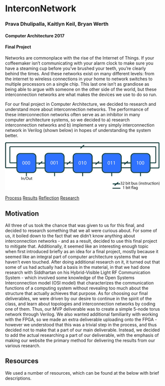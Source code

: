 # InterconNetwork
### Prava Dhulipalla, Kaitlyn Keil, Bryan Werth

#### Computer Architecture 2017
#### Final Project

Networks are commonplace with the rise of the Internet of Things. If your coffeemaker isn’t communicating with your alarm clock to make sure you have a steaming cup before you’ve brushed your teeth, you’re clearly behind the times. And these networks exist on many different levels: from the internet to wireless connections in your home to network switches to multiple processors on a single chip. This last one isn’t as grandiose as being able to argue with someone on the other side of the world, but these interconnection networks are what makes the devices we use to do so run.

For our final project in Computer Architecture, we decided to research and understand more about interconnection networks. The performance of these interconnection networks often serve as an inhibitor in many computer architecture systems, so we decided to a) research interconnection networks and b) implement a very simply interconnection network in Verilog (shown below) in hopes of understanding the system better.

![1D Torus Example](https://github.com/KaitlynKeil/InterconNetwork/blob/master/network_diagram.jpg)

[Process](https://kaitlynkeil.github.io/InterconNetwork/process) [Results](https://kaitlynkeil.github.io/InterconNetwork/results) [Reflection](https://kaitlynkeil.github.io/InterconNetwork/reflection) [Research](https://kaitlynkeil.github.io/InterconNetwork/research)

## Motivation
All three of us took the chance that was given to us for this final, and decided to research something that we all were curious about. For some of us, it boiled down to the fact that we didn’t know anything about interconnection networks - and as a result, decided to use this final project to mitigate that. Additionally, it seemed like an interesting enough topic when first introduced briefly as an idea for a final project, mostly because it seemed like an integral part of computer architecture systems that we haven’t even touched.
After doing additional research on it, it turned out that some of us had actually had a basis in the material, in that we had done research with Siddhartan on his Hybrid-Visible Light RF Communication System - which involved some knowledge of the Open Systems Interconnection model (OSI model) that characterizes the communication functions of a computing system without revealing too much about the structure that actually achieves that purpose.
As for choosing our final deliverables, we were driven by our desire to continue in the spirit of the class, and learn about topologies and interconnection networks by coding one of them. Thus, our MVP deliverable was to create a simple 5-node torus network through Verilog. We also wanted additional familiarity with working with the FPGA, so we made an extra deliverable uploading onto the FPGA - however we understood that this was a trivial step in the process, and thus decided not to make that a part of our main deliverable. Instead, we decided to add the actual researching a part of our deliverable, with the emphasis of making our website the primary method for delivering the results from our various research. 

## Resources

We used a number of resources, which can be found at the below with brief descriptions.
